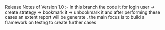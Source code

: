 Release Notes of Version 1.0 :- 
In this branch the code it for login user -> create strategy -> bookmark it -> unbookmark it and  after performing these cases an extent report will be generate . the main focus is to build a framework on testng to create further cases 
